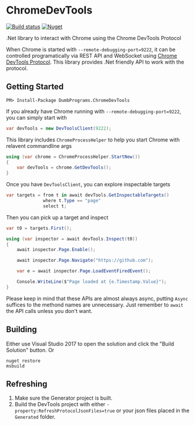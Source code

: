 # ChromeDevTools

[![Build status](https://ci.appveyor.com/api/projects/status/yvk96lqo7xgj5ib7/branch/master?svg=true)](https://ci.appveyor.com/project/diryboy/chromedevtools/branch/master)
[![Nuget](https://img.shields.io/nuget/v/DumbPrograms.ChromeDevTools.svg?logo=nuget)](https://www.nuget.org/packages/DumbPrograms.ChromeDevTools)

.Net library to interact with Chrome using the Chrome DevTools Protocol

When Chrome is started with `--remote-debugging-port=9222`, it can be controlled programatically via REST API and WebSocket using [Chrome DevTools Protocol](https://chromedevtools.github.io/devtools-protocol/).
This library provides .Net friendly API to work with the protocol.

## Getting Started

```
PM> Install-Package DumbPrograms.ChromeDevTools
```

If you already have Chrome running with `--remote-debugging-port=9222`, you can simply start with

```C#
var devTools = new DevToolsClient(9222);
```

This library includes `ChromeProcessHelper` to help you start Chrome with relavent commandline args

```C#
using (var chrome = ChromeProcessHelper.StartNew())
{
    var devTools = chrome.GetDevTools();
}
```

Once you have `DevToolsClient`, you can explore inspectable targets

```C#
var targets = from t in await devTools.GetInspectableTargets()
              where t.Type == "page"
              select t;
```

Then you can pick up a target and inspect

```C#
var t0 = targets.First();

using (var inspector = await devTools.Inspect(t0))
{
    await inspector.Page.Enable();

    await inspector.Page.Navigate("https://github.com");

    var e = await inspector.Page.LoadEventFiredEvent();

    Console.WriteLine($"Page loaded at {e.Timestamp.Value}");
}
```

Please keep in mind that these APIs are almost always async, putting `Async` suffices to the methond names are unnecessary.
Just remember to `await` the API calls unless you don't want.

## Building

Either use Visual Studio 2017 to open the solution and click the "Build Solution" button. Or

```
nuget restore
msbuild
```

## Refreshing

1. Make sure the Generator project is built.
1. Build the DevTools project with either `-property:RefreshProtocolJsonFiles=true` or your json files placed in the `Generated` folder.
